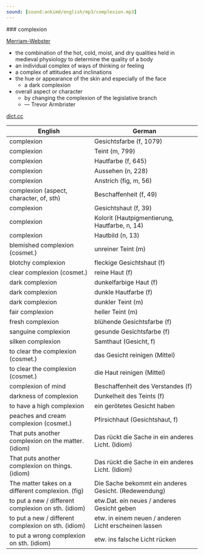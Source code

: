 ```yaml
---
sound: [sound:ankimd/english/mp3/complexion.mp3]
---
```


\### complexion

[Merriam-Webster](https://www.merriam-webster.com/dictionary/complexion)

- the combination of the hot, cold, moist, and dry qualities held in medieval physiology to determine the quality of a body
- an individual complex of ways of thinking or feeling
- a complex of attitudes and inclinations
- the hue or appearance of the skin and especially of the face
    - a dark complexion
- overall aspect or character
    - by changing the complexion of the legislative branch
    - — Trevor Armbrister

[dict.cc](https://www.dict.cc/complexion)

| English        | German       |
| -------------- | ------------ |
| complexion | Gesichtsfarbe (f, 1079) |
| complexion | Teint (m, 799) |
| complexion | Hautfarbe (f, 645) |
| complexion | Aussehen (n, 228) |
| complexion | Anstrich (fig, m, 56) |
| complexion (aspect, character, of, sth) | Beschaffenheit (f, 49) |
| complexion | Gesichtshaut (f, 39) |
| complexion | Kolorit (Hautpigmentierung, Hautfarbe, n, 14) |
| complexion | Hautbild (n, 13) |
| blemished complexion (cosmet.) | unreiner Teint (m) |
| blotchy complexion | fleckige Gesichtshaut (f) |
| clear complexion (cosmet.) | reine Haut (f) |
| dark complexion | dunkelfarbige Haut (f) |
| dark complexion | dunkle Hautfarbe (f) |
| dark complexion | dunkler Teint (m) |
| fair complexion | heller Teint (m) |
| fresh complexion | blühende Gesichtsfarbe (f) |
| sanguine complexion | gesunde Gesichtsfarbe (f) |
| silken complexion | Samthaut (Gesicht, f) |
| to clear the complexion (cosmet.) | das Gesicht reinigen (Mittel) |
| to clear the complexion (cosmet.) | die Haut reinigen (Mittel) |
| complexion of mind | Beschaffenheit des Verstandes (f) |
| darkness of complexion | Dunkelheit des Teints (f) |
| to have a high complexion | ein gerötetes Gesicht haben |
| peaches and cream complexion (cosmet.) | Pfirsichhaut (Gesichtshaut, f) |
| That puts another complexion on the matter. (idiom) | Das rückt die Sache in ein anderes Licht. (Idiom) |
| That puts another complexion on things. (idiom) | Das rückt die Sache in ein anderes Licht. (Idiom) |
| The matter takes on a different complexion. (fig) | Die Sache bekommt ein anderes Gesicht. (Redewendung) |
| to put a new / different complexion on sth. (idiom) | etw.Dat. ein neues / anderes Gesicht geben |
| to put a new / different complexion on sth. (idiom) | etw. in einem neuen / anderen Licht erscheinen lassen |
| to put a wrong complexion on sth. (idiom) | etw. ins falsche Licht rücken |

